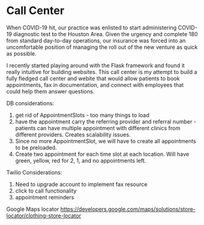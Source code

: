 # Call Center

When COVID-19 hit, our practice was enlisted to start administering COVID-19 diagnostic test to the Houston Area. Given the urgency and complete 180 from standard day-to-day operations, our insurance was forced into an uncomfortable position of managing the roll out of the new venture as quick as possible. 

I recently started playing around with the Flask framework and found it really intuitive for building websites. This call center is my attempt to build a fully fledged call center and webite that would allow patients to book appointments, fax in documentation, and connect with employees that could help them answer questions. 

DB considerations:
1. get rid of AppointmentSlots - too many things to load
2. have the appointment carry the referring provider and referral number - patients can have multiple appointment with different clinics from different providers. Creates scalability issues. 
3. Since no more AppointmentSlot, we will have to create all appointments to be preloaded.
4. Create two appointment for each time slot at each location. Will have green, yellow, red for 2, 1, and no appointments left. 
  
Twilio Considerations:
  1. Need to upgrade account to implement fax resource
  2. click to call functionality
  3. appointment reminders

Google Maps locator
https://developers.google.com/maps/solutions/store-locator/clothing-store-locator
